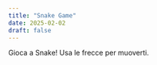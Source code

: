 ```yaml
---
title: "Snake Game"
date: 2025-02-02
draft: false
---
```


<script>
  var canvas, ctx, keystate, frames, player, score;
  function main() {
    canvas = document.createElement("canvas");
    canvas.width = 400;
    canvas.height = 400;
    document.body.appendChild(canvas);
    ctx = canvas.getContext("2d");

    frames = 0;
    keystate = {};
    document.addEventListener("keydown", function(evt) {
      keystate[evt.key] = true;
    });
    document.addEventListener("keyup", function(evt) {
      delete keystate[evt.key];
    });

    init();
    loop();
  }

  function init() {
    score = 0;
    player = { x: 10, y: 10, dx: 1, dy: 0 };
    food = { x: 15, y: 15 };
  }

  function loop() {
    update();
    draw();
    frames++;
    requestAnimationFrame(loop);
  }

  function update() {
    if (keystate["ArrowLeft"]) { player.dx = -1; player.dy = 0; }
    if (keystate["ArrowRight"]) { player.dx = 1; player.dy = 0; }
    if (keystate["ArrowUp"]) { player.dx = 0; player.dy = -1; }
    if (keystate["ArrowDown"]) { player.dx = 0; player.dy = 1; }

    player.x += player.dx;
    player.y += player.dy;
  }

  function draw() {
    ctx.fillStyle = "black";
    ctx.fillRect(0, 0, canvas.width, canvas.height);

    ctx.fillStyle = "lime";
    ctx.fillRect(player.x * 20, player.y * 20, 20, 20);

    ctx.fillStyle = "red";
    ctx.fillRect(food.x * 20, food.y * 20, 20, 20);
  }

  window.onload = main;
</script>

<p>Gioca a Snake! Usa le frecce per muoverti.</p>
